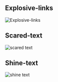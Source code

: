 ## Explosive-links
![Explosive-links](assets/explosive-links.gif)

## Scared-text
![scared text](assets/scared-text.gif)

## Shine-text
![shine text](assets/shine-text.gif)
